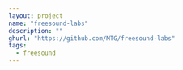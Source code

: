```yaml
---
layout: project
name: "freesound-labs"
description: ""
ghurl: "https://github.com/MTG/freesound-labs"
tags:
  - freesound
---
```

